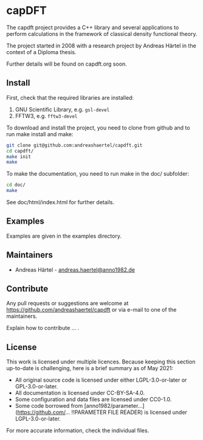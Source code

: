 <!--
SPDX-FileCopyrightText: 2008-2021 Andreas Härtel <http://andreashaertel.anno1982.de/>

SPDX-License-Identifier: CC-BY-SA-4.0
-->

# capDFT

The capdft project provides a C++ library and several applications to perform 
calculations in the framework of classical density functional theory. 

The project started in 2008 with a research project by Andreas Härtel in the context of a Diploma thesis. 

Further details will be found on capdft.org soon. 



## Install

First, check that the required libraries are installed:
1. GNU Scientific Library, e.g. `gsl-devel`
2. FFTW3, e.g. `fftw3-devel`

To download and install the project, you need to clone from github and to run make install and make: 
```bash
git clone git@github.com:andreashaertel/capdft.git
cd capdft/
make init
make
```

To make the documentation, you need to run make in the doc/ subfolder: 
```bash
cd doc/
make
```

See doc/html/index.html for further details. 



## Examples

Examples are given in the examples directory. 




## Maintainers

- Andreas Härtel - <andreas.haertel@anno1982.de>



## Contribute

Any pull requests or suggestions are welcome at 
<https://github.com/andreashaertel/capdft> or via e-mail to one of the maintainers. 

Explain how to contribute ... . 



## License

This work is licensed under multiple licences. Because keeping this section 
up-to-date is challenging, here is a brief summary as of May 2021: 

- All original source code is licensed under either LGPL-3.0-or-later or GPL-3.0-or-later. 
- All documentation is licensed under CC-BY-SA-4.0. 
- Some configuration and data files are licensed under CC0-1.0. 
- Some code borrowed from 
  [anno1982/parameter...](https://github.com/... !!PARAMETER FILE READER) is licensed under
  LGPL-3.0-or-later. 

For more accurate information, check the individual files.



